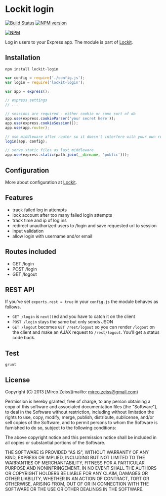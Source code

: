 # Lockit login

[![Build Status](https://travis-ci.org/zeMirco/lockit-login.png?branch=master)](https://travis-ci.org/zeMirco/lockit-login) [![NPM version](https://badge.fury.io/js/lockit-login.png)](http://badge.fury.io/js/lockit-login)

[![NPM](https://nodei.co/npm/lockit-login.png)](https://nodei.co/npm/lockit-login/)

Log in users to your Express app. The module is part of [Lockit](https://github.com/zeMirco/lockit).

## Installation

`npm install lockit-login`

```js
var config = require('./config.js');
var login = require('lockit-login');

var app = express();

// express settings
// ...

// sessions are required - either cookie or some sort of db
app.use(express.cookieParser('your secret here'));
app.use(express.cookieSession());
app.use(app.router);

// use middleware after router so it doesn't interfere with your own routes
login(app, config);

// serve static files as last middleware
app.use(express.static(path.join(__dirname, 'public')));
```

## Configuration

More about configuration at [Lockit](https://github.com/zeMirco/lockit).

## Features

 - track failed log in attempts
 - lock account after too many failed login attempts
 - track time and ip of log ins
 - redirect unauthorized users to /login and save requested url to session
 - input validation
 - allow login with username and/or email

## Routes included

 - GET /login
 - POST /login
 - GET /logout
 
## REST API

If you've set `exports.rest = true` in your `config.js` the module behaves as follows.

 - `GET /login` is `next()`ed and you have to catch it on the client
 - `POST /login` stays the same but only sends JSON
 - `GET /logout` becomes `GET /rest/logout` so you can render `/logout` on the client
    and make an AJAX request to `/rest/logout`. You'll get a status code back.

## Test

`grunt`

## License

Copyright (C) 2013 [Mirco Zeiss](mailto: mirco.zeiss@gmail.com)

Permission is hereby granted, free of charge, to any person obtaining a copy of this software and associated documentation files (the "Software"), to deal in the Software without restriction, including without limitation the rights to use, copy, modify, merge, publish, distribute, sublicense, and/or sell copies of the Software, and to permit persons to whom the Software is furnished to do so, subject to the following conditions:

The above copyright notice and this permission notice shall be included in all copies or substantial portions of the Software.

THE SOFTWARE IS PROVIDED "AS IS", WITHOUT WARRANTY OF ANY KIND, EXPRESS OR IMPLIED, INCLUDING BUT NOT LIMITED TO THE WARRANTIES OF MERCHANTABILITY, FITNESS FOR A PARTICULAR PURPOSE AND NONINFRINGEMENT. IN NO EVENT SHALL THE AUTHORS OR COPYRIGHT HOLDERS BE LIABLE FOR ANY CLAIM, DAMAGES OR OTHER LIABILITY, WHETHER IN AN ACTION OF CONTRACT, TORT OR OTHERWISE, ARISING FROM, OUT OF OR IN CONNECTION WITH THE SOFTWARE OR THE USE OR OTHER DEALINGS IN THE SOFTWARE.